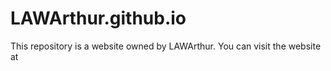 # LAWArthur.github.io

This repository is a website owned by LAWArthur. You can visit the website at [](lawarthur.github.io)